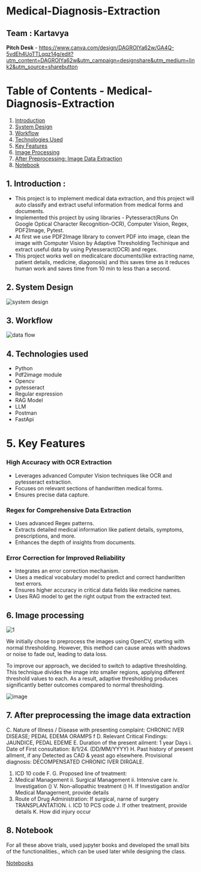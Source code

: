 # Medical-Diagnosis-Extraction
## Team : Kartavya

**Pitch Desk** - https://www.canva.com/design/DAGROIYa62w/GA4Q-5vdEh4UoTTLqqz14g/edit?utm_content=DAGROIYa62w&utm_campaign=designshare&utm_medium=link2&utm_source=sharebutton

# Table of Contents - Medical-Diagnosis-Extraction
1. [Introduction](#1-introduction)
2. [System Design](#2-system-design) 
3. [Workflow](#3-workflow) 
4. [Technologies Used](#4-technologies-used)
5. [Key Features](#5-key-features)
6. [Image Processing](#6-image-processing) 
7. [After Preprocessing: Image Data Extraction](#7-after-preprocessing-the-image-data-extraction) 
8. [Notebook](#8-notebook) 

## 1. Introduction :
- This project is to implement medical data extraction, and this project will auto classify and extract useful information from medical forms and documents.
- Implemented this project by using libraries - Pytesseract(Runs On Google Optical Character Recognition-OCR), Computer Vision, Regex, PDF2Image, Pytest.
- At first we use PDF2Image library to convert PDF into image, clean the image with Computer Vision by Adaptive Thresholding Techinique and extract useful data by using Pytesseract(OCR) and regex.
- This project works well on medicalcare documents(like extracting name, patient details, medicine, diagonosis) and this saves time as it reduces human work and saves time from 10 min to less than a second.

## 2. System Design
![system design](https://github.com/user-attachments/assets/bef32bb2-a86a-4df9-981c-24e2155403d0)

## 3. Workflow
![data flow](https://github.com/user-attachments/assets/b3771cd0-de0a-4660-b7db-1668dfad7fb3)

## 4. Technologies used
- Python
- Pdf2image module
- Opencv
- pytesseract
- Regular expression
- RAG Model
- LLM
- Postman
- FastApi


# 5. Key Features
### **High Accuracy with OCR Extraction**
* Leverages advanced Computer Vision techniques like OCR and pytesseract extraction.
* Focuses on relevant sections of handwritten medical forms.
* Ensures precise data capture.

### **Regex for Comprehensive Data Extraction**
* Uses advanced Regex patterns.
* Extracts detailed medical information like patient details, symptoms, prescriptions, and more.
* Enhances the depth of insights from documents.

### **Error Correction for Improved Reliability**
* Integrates an error correction mechanism.
* Uses a medical vocabulary model to predict and correct handwritten text errors.
* Ensures higher accuracy in critical data fields like medicine names.
* Uses RAG model to get the right output from the extracted text.


## 6. Image processing
![1](https://github.com/user-attachments/assets/6aabfb1b-4df2-4293-8728-50780478b725)

We initially chose to preprocess the images using OpenCV, starting with normal thresholding. However, this method can cause areas with shadows or noise to fade out, leading to data loss.

To improve our approach, we decided to switch to adaptive thresholding. This technique divides the image into smaller regions, applying different threshold values to each. As a result, adaptive thresholding produces significantly better outcomes compared to normal thresholding.

![image](https://github.com/user-attachments/assets/d32ff5e8-2c93-4d6a-be40-a7dc1d2768f0)



## 7. After preprocessing the image data extraction

C. Nature of Illness / Disease with presenting complaint: CHRONIC IVER DISEASE; PEDAL EDEMA ORAMPS f
D. Relevant Critical Findings: JAUNDICE, PEDAL EDEME
E. Duration of the present ailment: 1 year Days
i. Date of First consultation: 8/1/24.
(DD/MM/YYYY)
H. Past history of present allment, if any Detected as CAD & yeast ago elsewhere.
Provisional diagnosis: DECOMPENSATED CHRONIC IVER DIRGALE.
1. ICD 10 code
F.
G. Proposed line of treatment:
1. Medical Management
ii. Surgical Management
ii. Intensive care
iv. Investigation
()
V. Non-allopathic treatment ()
H. If Investigation and/or Medical Managernent, provide details
1. Route of Drug Administration:
If surgical, narne of surgery TRANSPLANTATION.
i. ICD 10 PCS code
J. If other treatment, provide details
K. How did injury occur
      
## 8. Notebook
For all these above trials, used jupyter books and developed the small bits of the functionalities., which can be used later while designing the class.

[Notebooks](https://github.com/Harshit-Raj-14/Medical-Diagnosis-Extraction/blob/main/Notebooks/OCR%20Notebook.ipynb)

